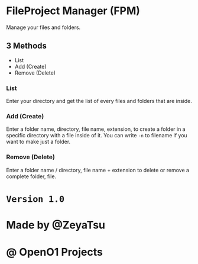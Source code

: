 # FileProject Manager (FPM)
Manage your files and folders.

## 3 Methods

* List
* Add (Create)
* Remove (Delete)

### List
Enter your directory and get the list of every files and folders that are inside.

### Add (Create)
Enter a folder name, directory, file name, extension, to create a folder in a specific directory with a file inside of it. 
You can write `-n` to filename if you want to make just a folder.

### Remove (Delete)
Enter a folder name / directory, file name + extension to delete or remove a complete folder, file.


# `Version 1.0`

# Made by @ZeyaTsu
# @ OpenO1 Projects
